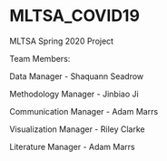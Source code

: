 # MLTSA_COVID19
MLTSA Spring 2020 Project

Team Members:

Data Manager - Shaquann Seadrow

Methodology Manager - Jinbiao Ji

Communication Manager - Adam Marrs

Visualization Manager - Riley Clarke

Literature Manager - Adam Marrs
